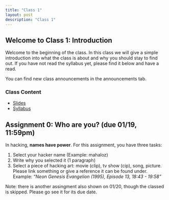 ```yaml
---
title: "Class 1"
layout: post
description: "Class 1"
---
```


## Welcome to Class 1: Introduction

Welcome to the beginning of the class. 
In this class we will give a simple introduction into what the class is about and why you should stay to find out. 
If you have not read the syllabus yet, please find it below and have a read. 

You can find new class announcements in the announcements tab. 

### Class Content
- [Slides](https://tinyurl.com/cse194-hh)
- [Syllabus](https://docs.google.com/document/d/17zF3548OFXRd3cKCEzQ5z-zWV8j_TwNrXrYQTfFE-yY/edit?usp=sharing)

## Assignment 0: Who are you? (due 01/19, 11:59pm)
In hacking, **names have power**. For this assignment, you have three tasks:
1. Select your hacker name (Example: mahaloz)
2. Write why you selected it (1 paragraph)
3. Select a piece of hacking art: movie (clip), tv show (cip), song, picture. Please link something or give a reference it can be found under. Example: _“Neon Genesis Evangelion (1995), Episode 13, 18:43 - 19:58”_ 

Note: there is another assingment also shown on 01/20, though the classed is skipped. Please go see it for its due date. 
